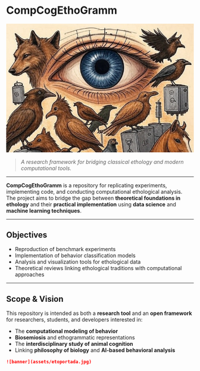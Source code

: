 # CompCogEthoGramm

![banner](assets/etoportada.jpg) 

> *A research framework for bridging classical ethology and modern computational tools.*

---

**CompCogEthoGramm** is a repository for replicating experiments, implementing code, and conducting computational ethological analysis.  
The project aims to bridge the gap between **theoretical foundations in ethology** and their **practical implementation** using **data science** and **machine learning techniques**.

---

## Objectives

- Reproduction of benchmark experiments  
- Implementation of behavior classification models  
- Analysis and visualization tools for ethological data  
- Theoretical reviews linking ethological traditions with computational approaches  

---

## Scope & Vision

This repository is intended as both a **research tool** and an **open framework** for researchers, students, and developers interested in:

- The **computational modeling of behavior**
- **Biosemiosis** and ethogrammatic representations
- The **interdisciplinary study of animal cognition**
- Linking **philosophy of biology** and **AI-based behavioral analysis**

```markdown
![banner](assets/etoportada.jpg) 
